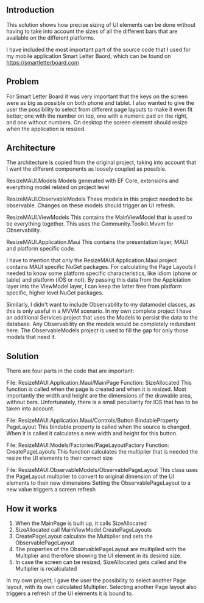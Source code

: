 ## Introduction

This solution shows how precise sizing of UI elements can be done without having to take into account the sizes of all the different bars that are available on the different platforms.

I have included the most important part of the source code that I used for my mobile application Smart Letter Baord, which can be found on
https://smartletterboard.com

## Problem
For Smart Letter Board it was very important that the keys on the screen were as big as possible on both phone and tablet. 
I also wanted to give the user the possibility to select from different page layouts to make it even fit better; one with the number on top, one with a numeric pad on the right, and one without numbers.
On desktop the screen element should resize when the application is resized.


## Architecture
The architecture is copied from the original project, taking into account that I want the different components as loosely coupled as possible.

ResizeMAUI.Models
Models generated with EF Core, extensions and everything model related on project level

ResizeMAUI.ObservableModels
These models in this project needed to be observable. Changes on these models should trigger an UI refresh. 

ResizeMAUI.ViewModels
This contains the MainViewModel that is used to tie everything together. This uses the Community.Toolkit.Mvvm for Observability.

ResizeMAUI.Application.Maui
This contains the presentation layer, MAUI and platform specific code. 

I have to mention that only the ResizeMAUI.Application.Maui project contains MAUI specific NuGet packages. For calculating the Page Layouts I needed to know some platform specific characteristics, like idiom (phone or table) and platform (iOS or not). By passing this data from the Applciation layer into the ViewModel layer, I can keep the latter free from platform specific, higher level NuGet packages.

Similarly, I didn't want to include Observability to my datamodel classes, as this is only useful in a MVVM scenario. In my own complete project I have an additional Services project that uses the Models to persist the data to the database. Any Observability on the models would be completely redundant here. The ObservableModels project is used to fill the gap for only those models that need it.


## Solution
There are four parts in the code that are important:

File: ResizeMAUI.Application.Maui/MainPage Function: SizeAllocated
This function is called when the page is created and when it is resized. Most importantly the width and height are the dimensions of the drawable area, without bars.
Unfortunately, there is a small peculiarity for IOS that has to be taken into account.

File: ResizeMAUI.Application.Maui/Controls/Button BindableProperty PageLayout
This bindable property is called when the source is changed. When it is called it calculates a new width and height for this button.

File: ResizeMAUI.Models/Factories/PageLayoutFactory Function: CreatePageLayouts
This function calculates the multiplier that is needed the resize the UI elements to their correct size

File: ResizeMAUI.ObservableModels/ObservablePageLayout
This class uses the PageLayout multiplier to convert to original dimension of the UI elements to their new dimensions
Setting the ObservablePageLayout to a new value triggers a screen refresh

## How it works

1. When the MainPage is built up, it calls SizeAllocated
2. SizeAllocated call MainViewModel.CreatePageLayouts
3. CreatePageLayout calculate the Multiplier and sets the ObservablePageLayout
4. The properties of the ObservablePageLayout are multiplied with the Multiplier and therefore showing the UI element in its desired size.
5. In case the screen can be resized, SizeAllocated gets called and the Multiplier is recalculated

In my own project, I gave the user the possibility to select another Page layout, with its own calculated Multiplier. Selecting another Page layout also triggers a refresh of the UI elements it is bound to.

